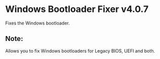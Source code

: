 # Windows Bootloader Fixer v4.0.7
Fixes the Windows bootloader.
## Note:
Allows you to fix Windows bootloaders for Legacy BIOS, UEFI and both.

